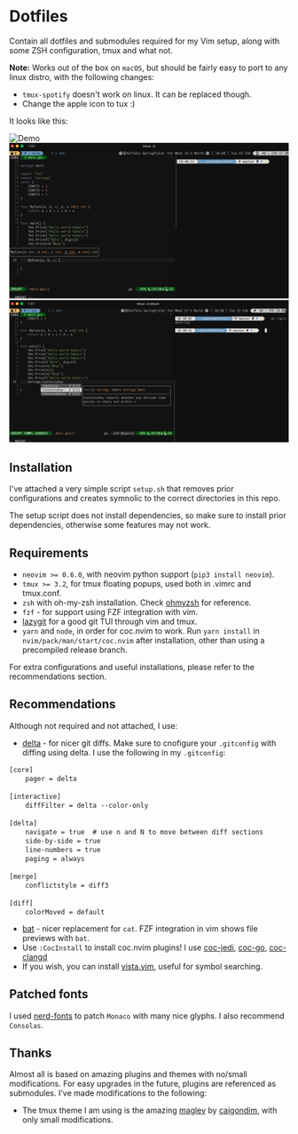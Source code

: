 # Dotfiles

Contain all dotfiles and submodules required for my Vim setup, along with some ZSH configuration,
tmux and what not.

**Note:** Works out of the box on `macOS`, but should be fairly easy to port to any linux distro,
with the following changes:
* `tmux-spotify` doesn't work on linux. It can be replaced though. 
* Change the apple icon to tux :)

It looks like this:

![Demo](demo.gif)
![Demo2](pic.jpg)
![Demo3](pic2.jpg)

## Installation

I've attached a very simple script `setup.sh` that removes prior configurations and creates symnolic
to the correct directories in this repo. 

The setup script does not install dependencies, so make sure to install prior dependencies,
otherwise some features may not work.

## Requirements

* `neovim >= 0.6.0`, with neovim python support (`pip3 install neovim`).
* `tmux >= 3.2`, for tmux floating popups, used both in .vimrc and tmux.conf.
* `zsh` with oh-my-zsh installation. Check [ohmyzsh](https://github.com/ohmyzsh/ohmyzsh) for reference. 
* `fzf` - for support using FZF integration with vim. 
* [lazygit](https://github.com/jesseduffield/lazygit) for a good git TUI through vim and tmux.
* `yarn` and `node`, in order for coc.nvim to work. Run `yarn install` in
  `nvim/pack/man/start/coc.nvim` after installation, other than using a precompiled release branch.

For extra configurations and useful installations, please refer to the recommendations section.

## Recommendations

Although not required and not attached, I use:

* [delta](https://github.com/dandavison/delta) - for nicer git diffs. Make sure to cnofigure your
  `.gitconfig` with diffing using delta. I use the following in my `.gitconfig`:
```
[core]
    pager = delta

[interactive]
    diffFilter = delta --color-only

[delta]
    navigate = true  # use n and N to move between diff sections
    side-by-side = true
    line-numbers = true
    paging = always

[merge]
    conflictstyle = diff3

[diff]
    colorMoved = default

```
* [bat](https://github.com/sharkdp/bat.git) - nicer replacement for `cat`. FZF integration in vim shows file previews with `bat`.
* Use `:CocInstall` to install coc.nvim plugins! I use [coc-jedi](https://github.com/pappasam/coc-jedi.git), [coc-go](https://github.com/josa42/coc-go.git), [coc-clangd](https://github.com/clangd/coc-clangd)
* If you wish, you can install [vista.vim](https://github.com/liuchengxu/vista.vim), useful for symbol searching.

## Patched fonts

I used [nerd-fonts](https://github.com/ryanoasis/nerd-fonts) to patch `Monaco` with many nice
glyphs. I also recommend `Consolas`.

## Thanks

Almost all is based on amazing plugins and themes with no/small modifications. For easy upgrades in
the future, plugins are referenced as submodules. I've made modifications to the following:

* The tmux theme I am using is the amazing [maglev](https://github.com/caiogondim/maglev) by [caigondim](https://github.com/caiogondim), with only small modifications.

